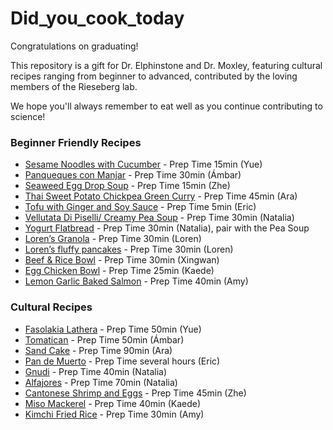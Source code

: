 # Did_you_cook_today

Congratulations on graduating!

This repository is a gift for Dr. Elphinstone and Dr. Moxley, featuring cultural recipes ranging from beginner to advanced, contributed by the loving members of the Rieseberg lab.

We hope you'll always remember to eat well as you continue contributing to science!



### Beginner Friendly Recipes
* [Sesame Noodles with Cucumber](https://smittenkitchen.com/2015/08/takeout-style-sesame-noodles-with-cucumber) - Prep Time 15min (Yue)
* [Panqueques con Manjar](https://www.chileanfoodandgarden.com/chilean-crepes-dulce-de-leche/) - Prep Time 30min (Ámbar)
* [Seaweed Egg Drop Soup](https://thewoksoflife.com/seaweed-egg-drop-soup/) - Prep Time 15min (Zhe)
* [Thai Sweet Potato Chickpea Green Curry](https://www.pickuplimes.com/recipe/thai-sweet-potato-chickpea-green-curry-170) - Prep Time 45min (Ara)
* [Tofu with Ginger and Soy Sauce](https://github.com/rieseberglab/Did_you_cook_today/blob/main/Tofu_with_Ginger_and_Soy_Sauce.md) - Prep Time 5min (Eric)
* [Vellutata Di Piselli/ Creamy Pea Soup](https://www.wholesomeyum.com/pea-soup-recipe/) - Prep Time 30min (Natalia)
* [Yogurt Flatbread](https://www.thebeaderchef.com/easy-3-ingredient-yogurt-flatbread/#wprm-recipe-container-7091) - Prep Time 30min (Natalia), pair with the Pea Soup
* [Loren’s Granola]() - Prep Time 30min (Loren)
* [Loren’s fluffy pancakes]() - Prep Time 30min (Loren)
* [Beef & Rice Bowl](https://thewoksoflife.com/gyudon-recipe-beef-rice/) - Prep Time 30min (Xingwan)
* [Egg Chicken Bowl](https://cookpad.com/jp/recipes/18442207) - Prep Time 25min (Kaede)
* [Lemon Garlic Baked Salmon](https://natashaskitchen.com/baked-salmon-with-garlic-and-dijon/) - Prep Time 40min (Amy)


### Cultural Recipes
* [Fasolakia Lathera](https://www.olivetomato.com/greek-style-green-beans-fasolakia-lathera/) - Prep Time 50min (Yue)
* [Tomatican](https://www.chileanfoodandgarden.com/corn-tomato-beef-sauteed-dish/) - Prep Time 50min (Ámbar)
* [Sand Cake](https://fauziaskitchenfun.com/basbousa/) - Prep Time 90min (Ara)
* [Pan de Muerto](https://www.youtube.com/watch?v=Nzj6cfxeknY&t=3s) - Prep Time several hours (Eric)
* [Gnudi](https://www.carolinescooking.com/ricotta-and-spinach-gnudi/#recipe) - Prep Time 40min (Natalia)
* [Alfajores](https://funwithoutgluten.com/gluten-free-alfajores-dulce-de-leche-cookies/) - Prep Time 70min (Natalia)
* [Cantonese Shrimp and Eggs](https://thewoksoflife.com/shrimp-and-eggs/) - Prep Time 45min (Zhe)
* [Miso Mackerel](https://www.sirogohan.com/sp/recipe/sabamisoni/amp/) - Prep Time 40min (Kaede)
* [Kimchi Fried Rice](https://www.maangchi.com/recipe/kimchi-bokkeumbap) - Prep Time 30min (Amy)





